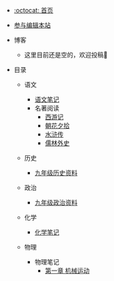 * [:octocat: 首页](/README)
* [参与编辑本站](/md/edit.md)
* 博客
  * 这里目前还是空的，欢迎投稿👏
* 目录

  * 语文

    * [语文笔记](/md/Chinese/语文笔记.md)
    * 名著阅读
      * [西游记](/md/Chinese/西游记.md)
      * [朝花夕拾](/md/Chinese/ZhaoHuaXiShi.md)
      * [水浒传](/md/Chinese/水浒传.md)
      * [儒林外史](/md/Chinese/儒林外史.md)
  
  * 历史
    * [九年级历史资料](/md/history/九年级历史资料.md)
  
  * 政治
    * [九年级政治资料](/md/politics/九年级政治资料.md)
  
  * 化学
    * [化学笔记](/md/chemistry/化学笔记.md)
  * 物理
    * 物理笔记
      * [第一章 机械运动](/md/physics/第一章-机械运动.md)